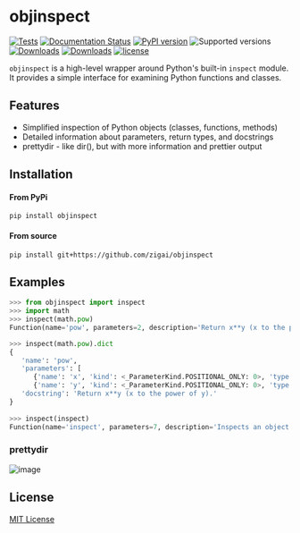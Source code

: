 # objinspect
   
[![Tests](https://github.com/zigai/objinspect/actions/workflows/tests.yml/badge.svg)](https://github.com/zigai/objinspect/actions/workflows/tests.yml)
[![Documentation Status](https://readthedocs.org/projects/objinspect/badge/?version=latest)](https://objinspect.readthedocs.io/en/latest/?badge=latest)
[![PyPI version](https://badge.fury.io/py/objinspect.svg)](https://badge.fury.io/py/objinspect)
![Supported versions](https://img.shields.io/badge/python-3.10+-blue.svg)
[![Downloads](https://static.pepy.tech/badge/objinspect/month)](https://pepy.tech/project/objinspect)
[![Downloads](https://static.pepy.tech/badge/objinspect)](https://pepy.tech/project/objinspect)
[![license](https://img.shields.io/github/license/zigai/objinspect.svg)](https://github.com/zigai/objinspect/blob/main/LICENSE)

`objinspect` is a high-level wrapper around Python's built-in `inspect` module. 
It provides a simple interface for examining Python functions and classes.

## Features
- Simplified inspection of Python objects (classes, functions, methods)
- Detailed information about parameters, return types, and docstrings
- prettydir - like dir(), but with more information and prettier output

## Installation
#### From PyPi
```
pip install objinspect
```
#### From source
```
pip install git+https://github.com/zigai/objinspect
```

## Examples

``` python
>>> from objinspect import inspect
>>> import math
>>> inspect(math.pow)
Function(name='pow', parameters=2, description='Return x**y (x to the power of y).')

>>> inspect(math.pow).dict
{
   'name': 'pow', 
   'parameters': [
      {'name': 'x', 'kind': <_ParameterKind.POSITIONAL_ONLY: 0>, 'type': <class 'inspect._empty'>, 'default': <class 'inspect._empty'>, 'description': None}, 
      {'name': 'y', 'kind': <_ParameterKind.POSITIONAL_ONLY: 0>, 'type': <class 'inspect._empty'>, 'default': <class 'inspect._empty'>, 'description': None}], 
   'docstring': 'Return x**y (x to the power of y).'
}
                 
>>> inspect(inspect)
Function(name='inspect', parameters=7, description='Inspects an object and returns a structured representation of its attributes and methods.')
```
### prettydir
![image](https://github.com/zigai/objinspect/assets/69588680/e1adcf90-0ef3-49e4-8804-a662f6388475)


## License
[MIT License](https://github.com/zigai/obj-inspect/blob/master/LICENSE)

